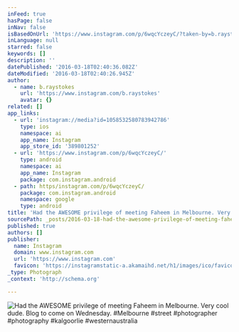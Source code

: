 ```yaml
---
inFeed: true
hasPage: false
inNav: false
isBasedOnUrl: 'https://www.instagram.com/p/6wqcYczeyC/?taken-by=b.raystokes'
inLanguage: null
starred: false
keywords: []
description: ''
datePublished: '2016-03-18T02:40:36.082Z'
dateModified: '2016-03-18T02:40:26.945Z'
author:
  - name: b.raystokes
    url: 'https://www.instagram.com/b.raystokes'
    avatar: {}
related: []
app_links:
  - url: 'instagram://media?id=1058532580783942786'
    type: ios
    namespace: ai
    app_name: Instagram
    app_store_id: '389801252'
  - url: 'https://www.instagram.com/p/6wqcYczeyC/'
    type: android
    namespace: ai
    app_name: Instagram
    package: com.instagram.android
  - path: https/instagram.com/p/6wqcYczeyC/
    package: com.instagram.android
    namespace: google
    type: android
title: 'Had the AWESOME privilege of meeting Faheem in Melbourne. Very cool dude. Blog to come on Wednesday. #Melbourne #street #photographer #photography #kalgoorlie #westernaustralia'
sourcePath: _posts/2016-03-18-had-the-awesome-privilege-of-meeting-faheem-in-melbourne-ve.md
published: true
authors: []
publisher:
  name: Instagram
  domain: www.instagram.com
  url: 'https://www.instagram.com'
  favicon: 'https://instagramstatic-a.akamaihd.net/h1/images/ico/favicon.ico/7cdab0872b15.ico'
_type: Photograph
_context: 'http://schema.org'

---
```

![Had the AWESOME privilege of meeting Faheem in Melbourne. Very cool dude. Blog to come on Wednesday. #Melbourne #street #photographer #photography #kalgoorlie #westernaustralia](https://scontent.cdninstagram.com/t51.2885-15/s480x480/e35/11906217_626947450776078_1685938791_n.jpg?ig_cache_key=MTA1ODUzMjU4MDc4Mzk0Mjc4Ng%3D%3D.2)
